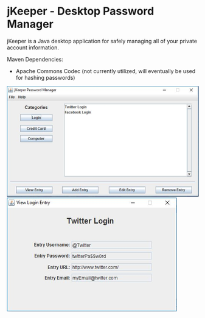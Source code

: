 # jKeeper - Desktop Password Manager

jKeeper is a Java desktop application for safely managing all of your private account information.

Maven Dependencies:
- Apache Commons Codec (not currently utilized, will eventually be used for hashing passwords)

![jKeeper Main Window](jKeeper/src/main/java/images/jKeeper-MainWindow.JPG)
![jKeeper View Entry](jKeeper/src/main/java/images/jKeeper-ViewEntry.JPG)
